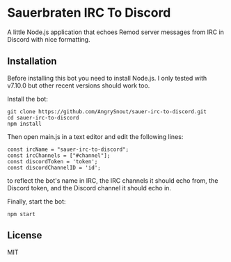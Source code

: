 # Sauerbraten IRC To Discord

A little Node.js application that echoes Remod server messages from IRC in Discord with nice formatting.

## Installation

Before installing this bot you need to install Node.js. I only tested with v7.10.0 but other recent versions should work too.

Install the bot:

```
git clone https://github.com/AngrySnout/sauer-irc-to-discord.git
cd sauer-irc-to-discord
npm install
```

Then open main.js in a text editor and edit the following lines:

```
const ircName = "sauer-irc-to-discord";
const ircChannels = ["#channel"];
const discordToken = 'token';
const discordChannelID = 'id';
```

to reflect the bot's name in IRC, the IRC channels it should echo from, the Discord token, and the Discord channel it should echo in.

Finally, start the bot:

```
npm start
```

## License

MIT
